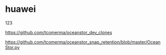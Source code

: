 # huawei
123


https://github.com/tcomerma/oceanstor_dev_clones


https://github.com/tcomerma/oceanstor_snap_retention/blob/master/OceanStor.py
